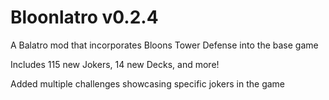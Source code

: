 # Bloonlatro v0.2.4

A Balatro mod that incorporates Bloons Tower Defense into the base game

Includes 115 new Jokers, 14 new Decks, and more!

Added multiple challenges showcasing specific jokers in the game
